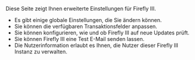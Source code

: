 Diese Seite zeigt Ihnen erweiterte Einstellungen für Firefly III.

* Es gibt einige globale Einstellungen, die Sie ändern können.
* Sie können die verfügbaren Transaktionsfelder anpassen.
* Sie können konfigurieren, wie und ob Firefly III auf neue Updates prüft.
* Sie können Firefly III eine Test E-Mail senden lassen.
* Die Nutzerinformation erlaubt es Ihnen, die Nutzer dieser Firefly III Instanz zu verwalten.